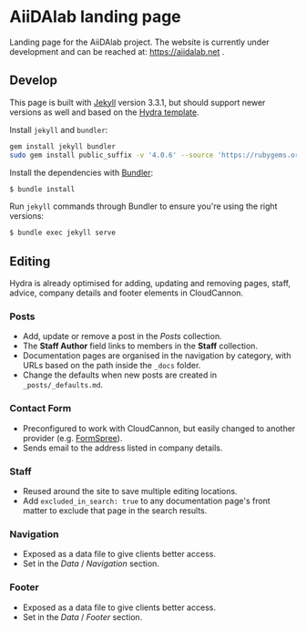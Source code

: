 # AiiDAlab landing page

Landing page for the AiiDAlab project.
The website is currently under development and can be reached at: https://aiidalab.net .

## Develop

This page is built with [Jekyll](http://jekyllrb.com/) version 3.3.1, but should support newer versions as well and based on the [Hydra template](https://github.com/CloudCannon/hydra-jekyll-template).

Install `jekyll` and `bundler`:

```bash
gem install jekyll bundler
sudo gem install public_suffix -v '4.0.6' --source 'https://rubygems.org/'
```

Install the dependencies with [Bundler](http://bundler.io/):

```bash
$ bundle install
```

Run `jekyll` commands through Bundler to ensure you're using the right versions:

```bash
$ bundle exec jekyll serve
```

## Editing

Hydra is already optimised for adding, updating and removing pages, staff, advice, company details and footer elements in CloudCannon.

### Posts

- Add, update or remove a post in the _Posts_ collection.
- The **Staff Author** field links to members in the **Staff** collection.
- Documentation pages are organised in the navigation by category, with URLs based on the path inside the `_docs` folder.
- Change the defaults when new posts are created in `_posts/_defaults.md`.

### Contact Form

- Preconfigured to work with CloudCannon, but easily changed to another provider (e.g. [FormSpree](https://formspree.io/)).
- Sends email to the address listed in company details.

### Staff

- Reused around the site to save multiple editing locations.
- Add `excluded_in_search: true` to any documentation page's front matter to exclude that page in the search results.

### Navigation

- Exposed as a data file to give clients better access.
- Set in the _Data_ / _Navigation_ section.

### Footer

- Exposed as a data file to give clients better access.
- Set in the _Data_ / _Footer_ section.

